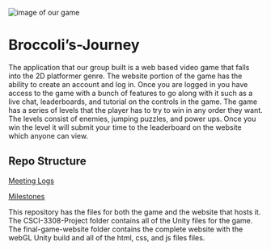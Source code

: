 ![image of our game](https://github.com/Skyryk/CSCI-3308-Project-Group-2/blob/Asended_Master/gameimg1.png)
# Broccoli’s-Journey
The application that our group built is a web based video game that falls into the 2D platformer genre. The website portion of the game has the ability to create an account and log in. Once you are logged in you have access to the game with a bunch of features to go along with it such as a live chat, leaderboards, and tutorial on the controls in the game. The game has a series of levels that the player has to try to win in any order they want. The levels consist of enemies, jumping puzzles, and power ups. Once you win the level it will submit your time to the leaderboard on the website which anyone can view.

## Repo Structure
[Meeting Logs](https://github.com/Skyryk/CSCI-3308-Meeting-Logs-Group-2)

[Milestones](https://github.com/Skyryk/CSCI-3308-Milestones-Group-2)

This repository has the files for both the game and the website that hosts it. The CSCI-3308-Project folder contains all of the Unity files for the game. The final-game-website folder contains the complete website with the webGL Unity build and all of the html, css, and js files files. 
